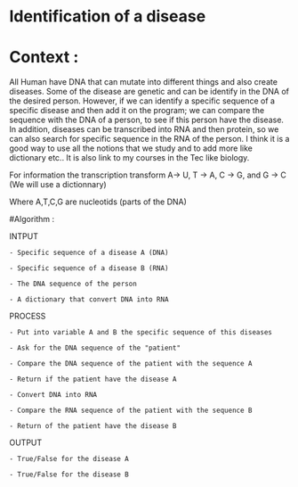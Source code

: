 # Identification of a disease

# Context :

All Human have DNA that can mutate into different things and also create diseases. Some of the disease are genetic and can be identify in the DNA of the desired person. 
However, if we can identify a specific sequence of a specific disease and then add it on the program; we can compare the sequence with the DNA of a person, to see if this person have the disease. 
In addition, diseases can be transcribed into RNA and then protein, so we can also search for specific sequence in the RNA of the person.
I think it is a good way to use all the notions that we study and to add more like dictionary etc.. It is also link to my courses in the Tec like biology.

For information the transcription transform A-> U,   T -> A,   C -> G,  and  G -> C (We will use a dictionnary)

Where A,T,C,G are nucleotids (parts of the DNA)


#Algorithm :

  INTPUT
  
    - Specific sequence of a disease A (DNA) 
    
    - Specific sequence of a disease B (RNA) 
    
    - The DNA sequence of the person 
    
    - A dictionary that convert DNA into RNA


  PROCESS
  
    - Put into variable A and B the specific sequence of this diseases 
    
    - Ask for the DNA sequence of the "patient" 
    
    - Compare the DNA sequence of the patient with the sequence A  
    
    - Return if the patient have the disease A 
    
    - Convert DNA into RNA  
    
    - Compare the RNA sequence of the patient with the sequence B 
    
    - Return of the patient have the disease B

    
  OUTPUT
  
    - True/False for the disease A 
    
    - True/False for the disease B
